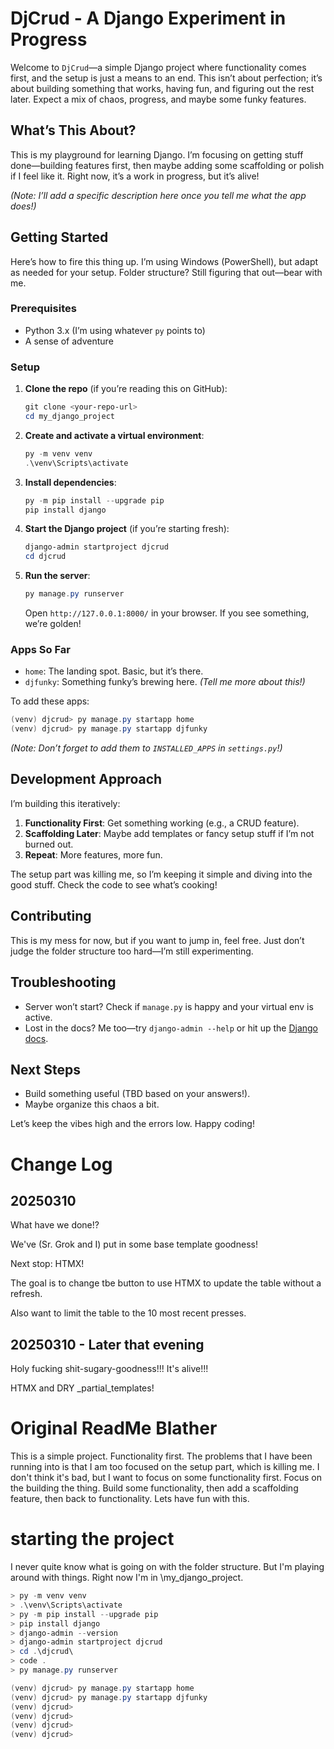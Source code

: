# DjCrud - A Django Experiment in Progress

Welcome to `DjCrud`—a simple Django project where functionality comes first, and the setup is just a means to an end. This isn’t about perfection; it’s about building something that works, having fun, and figuring out the rest later. Expect a mix of chaos, progress, and maybe some funky features.

## What’s This About?
This is my playground for learning Django. I’m focusing on getting stuff done—building features first, then maybe adding some scaffolding or polish if I feel like it. Right now, it’s a work in progress, but it’s alive!

*(Note: I’ll add a specific description here once you tell me what the app does!)*

## Getting Started
Here’s how to fire this thing up. I’m using Windows (PowerShell), but adapt as needed for your setup. Folder structure? Still figuring that out—bear with me.

### Prerequisites
- Python 3.x (I’m using whatever `py` points to)
- A sense of adventure

### Setup
1. **Clone the repo** (if you’re reading this on GitHub):
   ```powershell
   git clone <your-repo-url>
   cd my_django_project
   ```

2. **Create and activate a virtual environment**:
   ```powershell
   py -m venv venv
   .\venv\Scripts\activate
   ```

3. **Install dependencies**:
   ```powershell
   py -m pip install --upgrade pip
   pip install django
   ```

4. **Start the Django project** (if you’re starting fresh):
   ```powershell
   django-admin startproject djcrud
   cd djcrud
   ```

5. **Run the server**:
   ```powershell
   py manage.py runserver
   ```
   Open `http://127.0.0.1:8000/` in your browser. If you see something, we’re golden!

### Apps So Far
- `home`: The landing spot. Basic, but it’s there.
- `djfunky`: Something funky’s brewing here. *(Tell me more about this!)*

To add these apps:
```powershell
(venv) djcrud> py manage.py startapp home
(venv) djcrud> py manage.py startapp djfunky
```
*(Note: Don’t forget to add them to `INSTALLED_APPS` in `settings.py`!)*

## Development Approach
I’m building this iteratively:
1. **Functionality First**: Get something working (e.g., a CRUD feature).
2. **Scaffolding Later**: Maybe add templates or fancy setup stuff if I’m not burned out.
3. **Repeat**: More features, more fun.

The setup part was killing me, so I’m keeping it simple and diving into the good stuff. Check the code to see what’s cooking!

## Contributing
This is my mess for now, but if you want to jump in, feel free. Just don’t judge the folder structure too hard—I’m still experimenting.

## Troubleshooting
- Server won’t start? Check if `manage.py` is happy and your virtual env is active.
- Lost in the docs? Me too—try `django-admin --help` or hit up the [Django docs](https://docs.djangoproject.com/).

## Next Steps
- Build something useful (TBD based on your answers!).
- Maybe organize this chaos a bit.

Let’s keep the vibes high and the errors low. Happy coding!

# Change Log
## 20250310
What have we done!?

We've (Sr. Grok and I) put in some base template goodness!

Next stop: HTMX!

The goal is to change tbe button to use HTMX to update the table without a refresh.

Also want to limit the table to the 10 most recent presses.

## 20250310 - Later that evening
Holy fucking shit-sugary-goodness!!!  It's alive!!!

HTMX and DRY _partial_templates!









# Original ReadMe Blather
This is a simple project.  Functionality first.  The problems that I have been running into is that I am too focused on the setup part, which is killing me.  I don't think it's bad, but I want to focus on some functionality first.  Focus on the building the thing.  Build some functionality, then add a scaffolding feature, then back to functionality.  Lets have fun with this.

# starting the project
I never quite know what is going on with the folder structure.  But I'm playing around with things.  Right now I'm in \my_django_project.

```powershell
> py -m venv venv
> .\venv\Scripts\activate
> py -m pip install --upgrade pip
> pip install django
> django-admin --version
> django-admin startproject djcrud
> cd .\djcrud\
> code .
> py manage.py runserver
```

```powershell
(venv) djcrud> py manage.py startapp home
(venv) djcrud> py manage.py startapp djfunky
(venv) djcrud> 
(venv) djcrud> 
(venv) djcrud> 
(venv) djcrud> 
```

